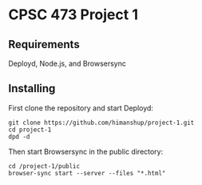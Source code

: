 # CPSC 473 Project 1

## Requirements
Deployd, Node.js, and Browsersync  

## Installing  
First clone the repository and start Deployd:   

```
git clone https://github.com/himanshup/project-1.git
cd project-1
dpd -d
```  

Then start Browsersync in the public directory:  
```
cd /project-1/public
browser-sync start --server --files "*.html"
```